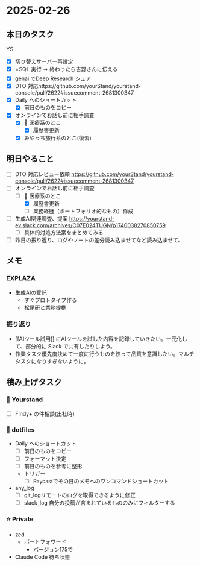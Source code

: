 # 2025-02-26

## 本日のタスク

YS
- [x] 切り替えサーバー再設定
- [x] ⭐️SQL 実行 -> 終わったら吉野さんに伝える
- [x] genai でDeep Research シェア
- [x] DTO 対応https://github.com/yourStand/yourstand-console/pull/2622#issuecomment-2681300347
- [x] Daily へのショートカット
  - [x] 前日のものをコピー

- [x] オンラインでお話し前に相手調査
  - [x] 📝 医療系のとこ
    - [x] 履歴書更新
  - [x] みやっち旅行系のとこ(復習)

## 明日やること

- [ ] DTO 対応レビュー依頼 https://github.com/yourStand/yourstand-console/pull/2622#issuecomment-2681300347
- [ ] オンラインでお話し前に相手調査
  - [ ] 📝 医療系のとこ
    - [x] 履歴書更新
    - [ ] 業務経歴（ポートフォリオ的なもの）作成

- [ ] 生成AI関連調査、提案 https://yourstand-ev.slack.com/archives/C07E024TUGN/p1740038270850759
	- [ ] 具体的対処方法案をまとめてみる
- [ ] 昨日の振り返り、ログやノートの差分読み込ませてなど読み込ませて、

## メモ

### EXPLAZA

- 生成AIの受託
	- すぐプロトタイプ作る
	- 松尾研と業務提携

### 振り返り

- [[AIツール試用]] にAIツールを試した内容を記録していきたい。一元化して、部分的に Slack で共有したりしよう。
- 作業タスク優先度決めて一度に行うものを絞って品質を意識したい。マルチタスクになりすぎないように。

## 積み上げタスク

### 🔵 Yourstand

- [ ] Findy+ の件相談(出社時)

### 🔴 dotfiles

- Daily へのショートカット
  - [ ] 前日のものをコピー
  - [ ] フォーマット決定
  - [ ] 前日のものを参考に整形
  - トリガー
    - [ ] Raycastでその日のメモへのワンコマンドショートカット
- any_log
	- [ ] git_logリモートのログを取得できるように修正
	- [ ] slack_log 自分の投稿が含まれているもののみにフィルターする

### ⭐️ Private

- zed
  - ポートフォワード
    - バージョン175で
- Claude Code 待ち状態